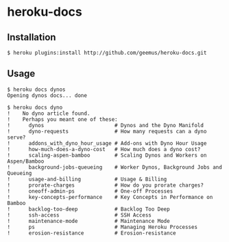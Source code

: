 # heroku-docs

## Installation

    $ heroku plugins:install http://github.com/geemus/heroku-docs.git

## Usage

    $ heroku docs dynos
    Opening dynos docs... done

    $ heroku docs dyno
    !    No dyno article found.
    !    Perhaps you meant one of these:
    !      dynos                       # Dynos and the Dyno Manifold
    !      dyno-requests               # How many requests can a dyno serve?
    !      addons_with_dyno_hour_usage # Add-ons with Dyno Hour Usage 
    !      how-much-does-a-dyno-cost   # How much does a dyno cost?
    !      scaling-aspen-bamboo        # Scaling Dynos and Workers on Aspen/Bamboo
    !      background-jobs-queueing    # Worker Dynos, Background Jobs and Queueing
    !      usage-and-billing           # Usage & Billing
    !      prorate-charges             # How do you prorate charges? 
    !      oneoff-admin-ps             # One-off Processes
    !      key-concepts-performance    # Key Concepts in Performance on Bamboo
    !      backlog-too-deep            # Backlog Too Deep
    !      ssh-access                  # SSH Access
    !      maintenance-mode            # Maintenance Mode
    !      ps                          # Managing Heroku Processes
    !      erosion-resistance          # Erosion-resistance

